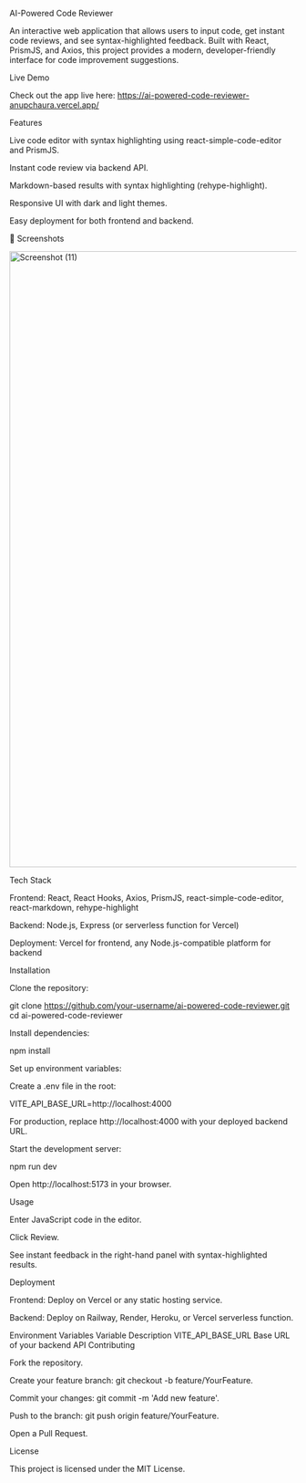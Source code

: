 AI-Powered Code Reviewer

An interactive web application that allows users to input code, get instant code reviews, and see syntax-highlighted feedback. Built with React, PrismJS, and Axios, this project provides a modern, developer-friendly interface for code improvement suggestions.

Live Demo

Check out the app live here: https://ai-powered-code-reviewer-anupchaura.vercel.app/

Features

Live code editor with syntax highlighting using react-simple-code-editor and PrismJS.

Instant code review via backend API.

Markdown-based results with syntax highlighting (rehype-highlight).

Responsive UI with dark and light themes.

Easy deployment for both frontend and backend.

📸 Screenshots

<img width="1920" height="1080" alt="Screenshot (11)" src="https://github.com/user-attachments/assets/716c9276-908e-4771-9418-602cab268de2" />



Tech Stack

Frontend: React, React Hooks, Axios, PrismJS, react-simple-code-editor, react-markdown, rehype-highlight

Backend: Node.js, Express (or serverless function for Vercel)

Deployment: Vercel for frontend, any Node.js-compatible platform for backend

Installation

Clone the repository:

git clone https://github.com/your-username/ai-powered-code-reviewer.git
cd ai-powered-code-reviewer


Install dependencies:

npm install


Set up environment variables:

Create a .env file in the root:

VITE_API_BASE_URL=http://localhost:4000


For production, replace http://localhost:4000 with your deployed backend URL.

Start the development server:

npm run dev


Open http://localhost:5173 in your browser.


Usage

Enter JavaScript code in the editor.

Click Review.

See instant feedback in the right-hand panel with syntax-highlighted results.

Deployment

Frontend: Deploy on Vercel or any static hosting service.

Backend: Deploy on Railway, Render, Heroku, or Vercel serverless function.

Environment Variables
Variable	Description
VITE_API_BASE_URL	Base URL of your backend API
Contributing

Fork the repository.

Create your feature branch: git checkout -b feature/YourFeature.

Commit your changes: git commit -m 'Add new feature'.

Push to the branch: git push origin feature/YourFeature.

Open a Pull Request.

License

This project is licensed under the MIT License.
